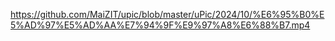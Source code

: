 https://github.com/MaiZIT/upic/blob/master/uPic/2024/10/%E6%95%B0%E5%AD%97%E5%AD%AA%E7%94%9F%E9%97%A8%E6%88%B7.mp4
